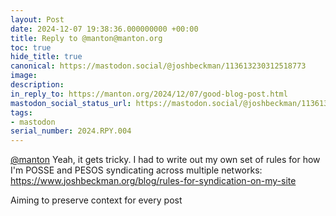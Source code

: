 ```yaml
---
layout: Post
date: 2024-12-07 19:38:36.000000000 +00:00
title: Reply to @manton@manton.org
toc: true
hide_title: true
canonical: https://mastodon.social/@joshbeckman/113613230312518773
image:
description:
in_reply_to: https://manton.org/2024/12/07/good-blog-post.html
mastodon_social_status_url: https://mastodon.social/@joshbeckman/113613230312518773
tags:
- mastodon
serial_number: 2024.RPY.004
---
```

<p><span class="h-card" translate="no"><a href="https://manton.org/activitypub/manton" class="u-url mention">@<span>manton</span></a></span> Yeah, it gets tricky. I had to write out my own set of rules for how I&#39;m POSSE and PESOS syndicating across multiple networks: <a href="https://www.joshbeckman.org/blog/rules-for-syndication-on-my-site" target="_blank" rel="nofollow noopener" translate="no"><span class="invisible">https://www.</span><span class="ellipsis">joshbeckman.org/blog/rules-for</span><span class="invisible">-syndication-on-my-site</span></a></p><p>Aiming to preserve context for every post</p>
